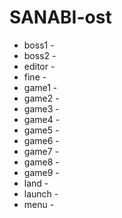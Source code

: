 # SANABI-ost
- boss1 -
- boss2 -
- editor -
- fine -
- game1 -
- game2 -
- game3 -
- game4 -
- game5 -
- game6 -
- game7 -
- game8 -
- game9 -
- land -
- launch -
- menu -
